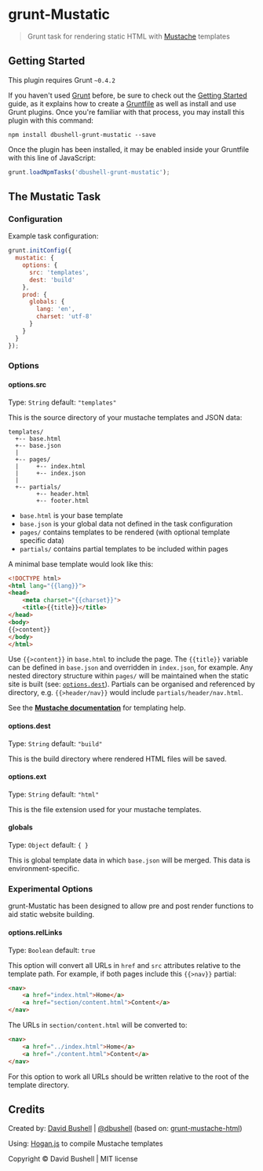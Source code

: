 grunt-Mustatic
==============

> Grunt task for rendering static HTML with [Mustache](http://mustache.github.io/) templates

## Getting Started
This plugin requires Grunt `~0.4.2`

If you haven't used [Grunt](http://gruntjs.com/) before, be sure to check out the [Getting Started](http://gruntjs.com/getting-started) guide, as it explains how to create a [Gruntfile](http://gruntjs.com/sample-gruntfile) as well as install and use Grunt plugins. Once you're familiar with that process, you may install this plugin with this command:

```shell
npm install dbushell-grunt-mustatic --save
```

Once the plugin has been installed, it may be enabled inside your Gruntfile with this line of JavaScript:

```js
grunt.loadNpmTasks('dbushell-grunt-mustatic');
```

## The Mustatic Task

### Configuration

Example task configuration:

```js
grunt.initConfig({
  mustatic: {
    options: {
      src: 'templates',
      dest: 'build'
    },
    prod: {
      globals: {
        lang: 'en',
        charset: 'utf-8'
      }
    }
  }
});
```

### Options

#### options.src

Type: `String` default: `"templates"`

This is the source directory of your mustache templates and JSON data:

```
templates/
  +-- base.html
  +-- base.json
  |
  +-- pages/
  |     +-- index.html
  |     +-- index.json
  |
  +-- partials/
        +-- header.html
        +-- footer.html
```

* `base.html` is your base template
* `base.json` is your global data not defined in the task configuration
* `pages/` contains templates to be rendered (with optional template specific data)
* `partials/` contains partial templates to be included within pages

A minimal base template would look like this:

```html
<!DOCTYPE html>
<html lang="{{lang}}">
<head>
    <meta charset="{{charset}}">
    <title>{{title}}</title>
</head>
<body>
{{>content}}
</body>
</html>
```

Use `{{>content}}` in `base.html` to include the page.
The `{{title}}` variable can be defined in `base.json` and overridden in `index.json`, for example.
Any nested directory structure within `pages/` will be maintained when the static site is built (see: [`options.dest`](#optionsdest)).
Partials can be organised and referenced by directory, e.g. `{{>header/nav}}` would include `partials/header/nav.html`.

See the [**Mustache documentation**](http://mustache.github.io/mustache.5.html) for templating help.

#### options.dest

Type: `String` default: `"build"`

This is the build directory where rendered HTML files will be saved.

#### options.ext

Type: `String` default: `"html"`

This is the file extension used for your mustache templates.

#### globals

Type: `Object` default: `{ }`

This is global template data in which `base.json` will be merged. This data is environment-specific.

### Experimental Options

grunt-Mustatic has been designed to allow pre and post render functions to aid static website building.

#### options.relLinks

Type: `Boolean` default: `true`

This option will convert all URLs in `href` and `src` attributes relative to the template path. For example, if both pages include this `{{>nav}}` partial:

```html
<nav>
    <a href="index.html">Home</a>
    <a href="section/content.html">Content</a>
</nav>
```

The URLs in `section/content.html` will be converted to:

```html
<nav>
    <a href="../index.html">Home</a>
    <a href="./content.html">Content</a>
</nav>
```

For this option to work all URLs should be written relative to the root of the template directory.

## Credits

Created by: [David Bushell](http://dbushell.com) | [@dbushell](http://twitter.com/dbushell) (based on: [grunt-mustache-html](https://github.com/haio/grunt-mustache-html))

Using: [Hogan.js](https://github.com/twitter/hogan.js) to compile Mustache templates

Copyright © David Bushell | MIT license
